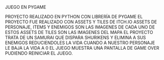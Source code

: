 JUEGO EN PYGAME

PROYECTO REALIZADO EN PYTHON CON LIBRERÍA DE PYGAME
EL PROYECTO FUE REALIZADO CON ASSETS Y TILES DE ITCH.IO
ASSETS DE PERSONAJE, ITEMS Y ENEMIGOS SON LAS IMAGENES DE CADA UNO DE ESTOS
ASSETS DE TILES SON LAS IMAGENES DEL MAPA
EL PROYECTO TRATA DE UN SAMURAI QUE DISPARA SHURIKENS Y ELIMINA A SUS ENEMIGOS REDUCIENDOLES LA VIDA
CUANDO A NUESTRO PERSONAJE LE BAJA LA VIDA A 0 EL JUEGO MUESTRA UNA PANTALLA DE GAME OVER PUDIENDO REINICIAR EL JUEGO.
